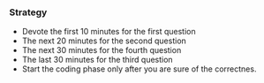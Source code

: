 ### Strategy
* Devote the first 10 minutes for the first question
* The next 20 minutes for the second question
* The next 30 minutes for the fourth question 
* The last 30 minutes for the third question
* Start the coding phase only after you are sure of the correctnes.
